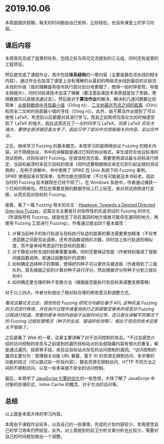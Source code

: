 # 2019.10.06

本周是国庆假期，每天的时间都由自己安排，比较轻松，也没有课堂上的学习内容。

## 课后内容

本周首先完成了组里的任务，包括之前与师兄交流提到的三元组，同时还有组里的工程项目。

然后是完成了课程作业，其中包括**体系结构**的一章内容（主要是静态流水线的相关内容），通过作业也加深了课堂上没有理解的从最初的两级流水线到最后的五级流水线的升级（我的理解是将指令执行部分划分地更细了，使得一拍时钟变短，导致主频提升），同时对前递技术加深了理解（要注意前递技术本质就是加了旁路，使得数据可以直接流通过去）。然后是对于**算法作业**的解决，解决的几道问题都比较简单：[从旋转数组中寻找最小值](https://leetcode.com/problems/find-minimum-in-rotated-sorted-array)（O(log n)）、[二叉树最远节点之间的距离](https://www.geeksforgeeks.org/diameter-of-a-binary-tree/)（O(n)）和完全二叉树的局部最小值的寻找（O(log n)）。此外，由于算法作业提到了可以使用 LaTeX，考虑到以后都要对其进行学习，而且之前帮师兄改论文的时候感受到了 LaTeX 的强大，因此这周还花了一点时间学习 LaTeX。*但是 LaTeX 实在太强大，要想全部涉猎还是太多了，因此只学了部分中文排版相关的内容，足以交作业。*

之后，继续学习 Fuzzing 的基本概念。本周学习的是网络协议 Fuzzing 的相关内容。对于网络协议，书中的讲解就是通过已知的协议格式，来生成符合协议标准的测试用例，对目标进行 Fuzzing。在错误检测方面，需要使用调试器与目标进行绑定，当目标崩溃时来显示目标的错误（同时还要根据相应来定位到引起出错的测试用例），在例子讲解中，书中使用了 SPIKE 在 Unix 系统下的 Fuzzing 事例，SPIKE 使用起来非常简单，当然功能也很简单（不过有可能是这本书较老，因此当时的 Fuzzing 技术跟现在已经不同了）。在 Windows 系统中，作者通过捕获一个已知的网络包，然后在需要变换的数据字段上打上标签，来对测试用例进行变换，从而实现对目标的 Fuzzing。

接着，看了一篇 Fuzzing 相关的论文：[Hawkeye: Towards a Desired Directed Grey-box Fuzzer](https://dl.acm.org/citation.cfm?id=3243849)。这篇论文主要是针对指导性的灰盒测试的 Fuzzing 的优化（所谓指导性 Fuzzing，就是给定了存在漏洞的地方或者可能存在漏洞的地方，再使用 Fuzzing 工具进行 Fuzzing）。作者通过提出四个基本属性：

1. 计算当前种子的执行轨迹与目标执行轨迹的距离的算法需要更加精准（不仅考虑函数之间是否会调用，还考虑函数调用的次数，同时加上执行轨迹的相似度，而不是单纯考虑运行到目标的距离）
2. 对于静态分析生成的结果需要准确，同时还要保证性能（作者特别强调了提取间接函数调用，即通过函数指针的调用）
3. 如何确定选择种子的策略，使得好的种子可以更优先被选取（作者用到了三级队列，首先根据之前的计算对种子进行评分，然后根据评分将种子分到三级队列中）
4. 如何确定更合理的种子变换方法（根据是否能执行到目标来调整变换策略）

对于以上四点，作者分别提出了相对较合理的修改意见和调整方式。

*看完这篇论文之后，感觉现在 Fuzzing 研究方向都在基于 AFL 这种灰盒 Fuzzing 的方式进行修改，并在执行过程中或者说执行之前提取足够多的信息对 Fuzzing 过程进行知道，而看的那本书的内容由于出版时间过早，还只是在讲解不同情况下的 Fuzzing 过程处理情况（种子的生成、错误的检测等），相比于现在的技术还是太不智能了。*

之后是看了 Web 的一章，这章主要讲解了对于访问控制的攻击。*不过总感觉介绍的访问控制的攻击与之前提到的遍历目标站点的全部隐藏内容有很大的重复，都是通过遍历、探索等手段，来验证目标站点存在的访问控制的漏洞。*访问控制的漏洞主要分为：管理相关功能 URL 暴露、基于 ID 的资源无限制访问、多步骤的功能的绕过（可以跳过前一阶段内容）、静态资源无限制访问、HTTP 不同方法之间的不限制访问、以及一些本来就不安全的访问控制。

最后，本周学了 [JavaScript 引擎的优化]((https://github.com/lcyfrank/Week/blob/master/2019/10/06/js_engine.md))的一些思想，大体了解了 JavaScript 中对象的存储形式、Inline Cache 的概念、对于方法的访问等。

## 总结

以上就是本周大体的学习内容。

本周由于课程作业较多，以及自己的一些事情，完成的计划内容较少。本周感觉自己的学习效率仍然较低，此外，对上周提到的前卫分析文章分析也比较少，需要对自己的时间规划做出一个调整。
